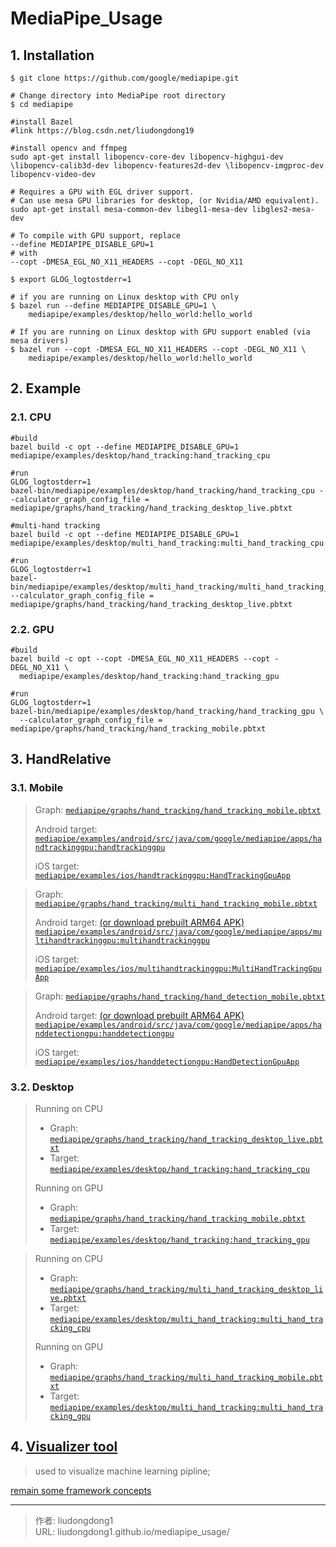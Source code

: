 # MediaPipe_Usage


## 1. Installation

```shell
$ git clone https://github.com/google/mediapipe.git

# Change directory into MediaPipe root directory
$ cd mediapipe

#install Bazel
#link https://blog.csdn.net/liudongdong19

#install opencv and ffmpeg
sudo apt-get install libopencv-core-dev libopencv-highgui-dev \libopencv-calib3d-dev libopencv-features2d-dev \libopencv-imgproc-dev libopencv-video-dev

# Requires a GPU with EGL driver support.
# Can use mesa GPU libraries for desktop, (or Nvidia/AMD equivalent).
sudo apt-get install mesa-common-dev libegl1-mesa-dev libgles2-mesa-dev

# To compile with GPU support, replace
--define MEDIAPIPE_DISABLE_GPU=1
# with
--copt -DMESA_EGL_NO_X11_HEADERS --copt -DEGL_NO_X11
          
$ export GLOG_logtostderr=1

# if you are running on Linux desktop with CPU only
$ bazel run --define MEDIAPIPE_DISABLE_GPU=1 \
    mediapipe/examples/desktop/hello_world:hello_world

# If you are running on Linux desktop with GPU support enabled (via mesa drivers)
$ bazel run --copt -DMESA_EGL_NO_X11_HEADERS --copt -DEGL_NO_X11 \
    mediapipe/examples/desktop/hello_world:hello_world
```

## 2.  Example 

### 2.1. CPU

```shell
#build
bazel build -c opt --define MEDIAPIPE_DISABLE_GPU=1 mediapipe/examples/desktop/hand_tracking:hand_tracking_cpu

#run
GLOG_logtostderr=1 
bazel-bin/mediapipe/examples/desktop/hand_tracking/hand_tracking_cpu --calculator_graph_config_file = mediapipe/graphs/hand_tracking/hand_tracking_desktop_live.pbtxt

#multi-hand tracking
bazel build -c opt --define MEDIAPIPE_DISABLE_GPU=1 mediapipe/examples/desktop/multi_hand_tracking:multi_hand_tracking_cpu

#run
GLOG_logtostderr=1 
bazel-bin/mediapipe/examples/desktop/multi_hand_tracking/multi_hand_tracking_cpu --calculator_graph_config_file = mediapipe/graphs/hand_tracking/hand_tracking_desktop_live.pbtxt

```

### 2.2. GPU

```shell
#build
bazel build -c opt --copt -DMESA_EGL_NO_X11_HEADERS --copt -DEGL_NO_X11 \
  mediapipe/examples/desktop/hand_tracking:hand_tracking_gpu

#run
GLOG_logtostderr=1 
bazel-bin/mediapipe/examples/desktop/hand_tracking/hand_tracking_gpu \
  --calculator_graph_config_file = mediapipe/graphs/hand_tracking/hand_tracking_mobile.pbtxt
```

## 3. HandRelative

### 3.1.  Mobile 

> Graph: [`mediapipe/graphs/hand_tracking/hand_tracking_mobile.pbtxt`](https://github.com/google/mediapipe/tree/master/mediapipe/graphs/hand_tracking/hand_tracking_mobile.pbtxt)
>
> Android target:  [`mediapipe/examples/android/src/java/com/google/mediapipe/apps/handtrackinggpu:handtrackinggpu`](https://github.com/google/mediapipe/tree/master/mediapipe/examples/android/src/java/com/google/mediapipe/apps/handtrackinggpu/BUILD)
>
> iOS target: [`mediapipe/examples/ios/handtrackinggpu:HandTrackingGpuApp`](https://github.com/google/mediapipe/tree/master/mediapipe/examples/ios/handtrackinggpu/BUILD)

> Graph: [`mediapipe/graphs/hand_tracking/multi_hand_tracking_mobile.pbtxt`](https://github.com/google/mediapipe/tree/master/mediapipe/graphs/hand_tracking/multi_hand_tracking_mobile.pbtxt)
>
> Android target: [(or download prebuilt ARM64 APK)](https://drive.google.com/open?id=1Wk6V9EVaz1ks_MInPqqVGvvJD01SGXDc) [`mediapipe/examples/android/src/java/com/google/mediapipe/apps/multihandtrackinggpu:multihandtrackinggpu`](https://github.com/google/mediapipe/tree/master/mediapipe/examples/android/src/java/com/google/mediapipe/apps/multihandtrackinggpu/BUILD)
>
> iOS target: [`mediapipe/examples/ios/multihandtrackinggpu:MultiHandTrackingGpuApp`](https://github.com/google/mediapipe/tree/master/mediapipe/examples/ios/multihandtrackinggpu/BUILD)

> Graph: [`mediapipe/graphs/hand_tracking/hand_detection_mobile.pbtxt`](https://github.com/google/mediapipe/tree/master/mediapipe/graphs/hand_tracking/hand_detection_mobile.pbtxt)
>
> Android target: [(or download prebuilt ARM64 APK)](https://drive.google.com/open?id=1qUlTtH7Ydg-wl_H6VVL8vueu2UCTu37E) [`mediapipe/examples/android/src/java/com/google/mediapipe/apps/handdetectiongpu:handdetectiongpu`](https://github.com/google/mediapipe/tree/master/mediapipe/examples/android/src/java/com/google/mediapipe/apps/handdetectiongpu/BUILD)
>
> iOS target: [`mediapipe/examples/ios/handdetectiongpu:HandDetectionGpuApp`](https://github.com/google/mediapipe/tree/master/mediapipe/examples/ios/handdetectiongpu/BUILD)

### 3.2. Desktop

> Running on CPU
>
> - Graph: [`mediapipe/graphs/hand_tracking/hand_tracking_desktop_live.pbtxt`](https://github.com/google/mediapipe/tree/master/mediapipe/graphs/hand_tracking/hand_tracking_desktop_live.pbtxt)
> - Target: [`mediapipe/examples/desktop/hand_tracking:hand_tracking_cpu`](https://github.com/google/mediapipe/tree/master/mediapipe/examples/desktop/hand_tracking/BUILD)
>
> Running on GPU
>
> - Graph: [`mediapipe/graphs/hand_tracking/hand_tracking_mobile.pbtxt`](https://github.com/google/mediapipe/tree/master/mediapipe/graphs/hand_tracking/hand_tracking_mobile.pbtxt)
> - Target: [`mediapipe/examples/desktop/hand_tracking:hand_tracking_gpu`](https://github.com/google/mediapipe/tree/master/mediapipe/examples/desktop/hand_tracking/BUILD)

> Running on CPU
>
> - Graph: [`mediapipe/graphs/hand_tracking/multi_hand_tracking_desktop_live.pbtxt`](https://github.com/google/mediapipe/tree/master/mediapipe/graphs/hand_tracking/multi_hand_tracking_desktop_live)
> - Target: [`mediapipe/examples/desktop/multi_hand_tracking:multi_hand_tracking_cpu`](https://github.com/google/mediapipe/tree/master/mediapipe/examples/desktop/multi_hand_tracking/BUILD)
>
> Running on GPU
>
> - Graph: [`mediapipe/graphs/hand_tracking/multi_hand_tracking_mobile.pbtxt`](https://github.com/google/mediapipe/tree/master/mediapipe/graphs/hand_tracking/multi_hand_tracking_mobile.pbtxt)
> - Target: [`mediapipe/examples/desktop/multi_hand_tracking:multi_hand_tracking_gpu`](https://github.com/google/mediapipe/tree/master/mediapipe/examples/desktop/multi_hand_tracking/BUILD)

## 4. [Visualizer tool](https://viz.mediapipe.dev/)

> used to visualize machine learning pipline;

[remain some framework concepts](https://google.github.io/mediapipe/framework_concepts/graphs.html)



---

> 作者: liudongdong1  
> URL: liudongdong1.github.io/mediapipe_usage/  

